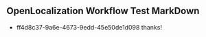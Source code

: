 ## OpenLocalization Workflow Test MarkDown

* ff4d8c37-9a6e-4673-9edd-45e50de1d098 
thanks!



<!--HONumber=Feb16_HO3-->
